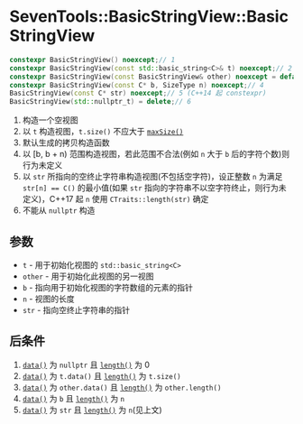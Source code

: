 # SevenTools::BasicStringView::BasicStringView

```cpp
constexpr BasicStringView() noexcept;// 1
constexpr BasicStringView(const std::basic_string<C>& t) noexcept;// 2
constexpr BasicStringView(const BasicStringView& other) noexcept = default;// 3
constexpr BasicStringView(const C* b, SizeType n) noexcept;// 4
BasicStringView(const C* str) noexcept;// 5 (C++14 起 constexpr)
BasicStringView(std::nullptr_t) = delete;// 6
```

1. 构造一个空视图
2. 以 `t` 构造视图，`t.size()` 不应大于 [`maxSize()`](maxSize.md)
3. 默认生成的拷贝构造函数
4. 以 [b, b + n) 范围构造视图，若此范围不合法(例如 `n` 大于 `b` 后的字符个数)则行为未定义
5. 以 `str` 所指向的空终止字符串构造视图(不包括空字符)，设正整数 `n` 为满足 `str[n] == C()` 的最小值(如果 `str` 指向的字符串不以空字符终止，则行为未定义)，C++17 起 `n` 使用 `CTraits::length(str)` 确定
6. 不能从 `nullptr` 构造

## 参数

- `t` \- 用于初始化视图的 `std::basic_string<C>`
- `other` \- 用于初始化此视图的另一视图
- `b` \- 指向用于初始化视图的字符数组的元素的指针
- `n` \- 视图的长度
- `str` \- 指向空终止字符串的指针

## 后条件

1. [`data()`](data.md) 为 `nullptr` 且 [`length()`](length.md) 为 0
2. [`data()`](data.md) 为 `t.data()` 且 [`length()`](length.md) 为 `t.size()`
3. [`data()`](data.md) 为 `other.data()` 且 [`length()`](length.md) 为 `other.length()`
4. [`data()`](data.md) 为 `b` 且 [`length()`](length.md) 为 `n`
5. [`data()`](data.md) 为 `str` 且 [`length()`](length.md) 为 `n`(见上文)
